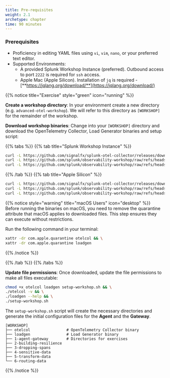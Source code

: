 ```yaml
---
title: Pre-requisites
weight: 2.1
archetype: chapter
time: 90 minutes
---
```


### Prerequisites

- Proficiency in editing YAML files using `vi`, `vim`, `nano`, or your preferred text editor.
- Supported Environments:
  - A provided Splunk Workshop Instance (preferred). Outbound access to port `2222` is required for `ssh` access.
  - Apple Mac (Apple Silicon). Installation of `jq` is required - [**https://jqlang.org/download/**](https://jqlang.org/download/)

{{% notice title="Exercise" style="green" icon="running" %}}

**Create a workshop directory**: In your environment create a new directory (e.g. `advanced-otel-workshop`). We will refer to this directory as `[WORKSHOP]` for the remainder of the workshop.

**Download workshop binaries**: Change into your `[WORKSHOP]` directory and download the OpenTelemetry Collector, Load Generator binaries and setup script:

{{% tabs %}}
{{% tab title="Splunk Workshop Instance" %}}

```bash
curl -L https://github.com/signalfx/splunk-otel-collector/releases/download/v{{< otel-version >}}/otelcol_linux_amd64 -o otelcol && \
curl -L https://github.com/splunk/observability-workshop/raw/refs/heads/main/workshop/ninja/advanced-otel/loadgen/build/loadgen-linux-amd64 -o loadgen && \
curl -L https://github.com/splunk/observability-workshop/raw/refs/heads/main/workshop/ninja/advanced-otel/setup-workshop.sh -o setup-workshop.sh
```

{{% /tab %}}
{{% tab title="Apple Silicon" %}}

```bash
curl -L https://github.com/signalfx/splunk-otel-collector/releases/download/v{{< otel-version >}}/otelcol_darwin_arm64 -o otelcol && \
curl -L https://github.com/splunk/observability-workshop/raw/refs/heads/main/workshop/ninja/advanced-otel/loadgen/build/loadgen-darwin-arm64 -o loadgen && \
curl -L https://github.com/splunk/observability-workshop/raw/refs/heads/main/workshop/ninja/advanced-otel/setup-workshop.sh -o setup-workshop.sh
```

{{% notice style="warning" title="macOS Users" icon="desktop" %}}
Before running the binaries on macOS, you need to remove the quarantine attribute that macOS applies to downloaded files. This step ensures they can execute without restrictions.

Run the following command in your terminal:

```bash { title="Remove Quarantine Attribute"}
xattr -dr com.apple.quarantine otelcol && \
xattr -dr com.apple.quarantine loadgen
```

{{% /notice %}}

{{% /tab %}}
{{% /tabs %}}

**Update file permissions**: Once downloaded, update the file permissions to make all files executable:

```bash
chmod +x otelcol loadgen setup-workshop.sh && \
./otelcol -v && \
./loadgen --help && \
./setup-workshop.sh
```

The `setup-workshop.sh` script will create the necessary directories and generate the initial configuration files for the **Agent** and the **Gateway**.

```text { title="Initial Directory Structure" }
[WORKSHOP]
├── otelcol                # OpenTelemetry Collector binary
├── loadgen                # Load Generator binary
├── 1-agent-gateway        # Directories for exercises
├── 2-building-resilience
├── 3-dropping-spans
├── 4-sensitive-data
├── 5-transform-data
└── 6-routing-data
```

<!--
{{% notice note %}}
Having access to [**jq**](https://jqlang.org/download/) is recommended (installed by default on Splunk workshop instances). This lightweight command-line tool helps process and format JSON data, making it easier to inspect traces, metrics, and logs from the OpenTelemetry Collector.
{{% /notice %}}
-->
{{% /notice %}}
